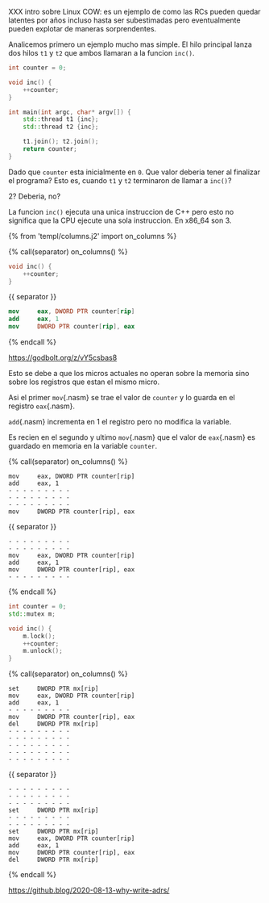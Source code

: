 
XXX intro sobre Linux COW: es un ejemplo de como las RCs pueden quedar
latentes por años incluso hasta ser subestimadas pero eventualmente
pueden explotar de maneras sorprendentes.


Analicemos primero un ejemplo mucho mas simple. El hilo principal
lanza dos hilos `t1` y `t2` que ambos llamaran a la funcion `inc()`.

```cpp
int counter = 0;

void inc() {
    ++counter;
}

int main(int argc, char* argv[]) {
    std::thread t1 {inc};
    std::thread t2 {inc};

    t1.join(); t2.join();
    return counter;
}
```

Dado que `counter` esta inicialmente en `0`. Que valor deberia tener al
finalizar el programa? Esto es, cuando `t1` y `t2` terminaron de llamar a
`inc()`?

2? Deberia, no?

La funcion `inc()` ejecuta una unica instruccion de C++ pero esto no
significa que la CPU ejecute una sola instruccion. En x86_64 son 3.

{% from 'templ/columns.j2' import on_columns %}

{% call(separator) on_columns() %}
```cpp
void inc() {
    ++counter;
}
```
{{ separator }}
```nasm
mov     eax, DWORD PTR counter[rip]
add     eax, 1
mov     DWORD PTR counter[rip], eax
```
{% endcall %}



https://godbolt.org/z/vY5csbas8

Esto se debe a que los micros actuales no operan sobre la memoria sino
sobre los registros que estan el mismo micro.

Asi el primer `mov`{.nasm} se trae el valor de
`counter` y lo guarda en el registro `eax`{.nasm}.

`add`{.nasm} incrementa en 1 el registro pero no modifica la variable.

Es recien en el segundo y ultimo `mov`{.nasm} que el valor de
`eax`{.nasm} es guardado en memoria en la variable `counter`.



{% call(separator) on_columns() %}
```nasm;numbers=left;frame=leftline
mov     eax, DWORD PTR counter[rip]
add     eax, 1
- - - - - - - - -
- - - - - - - - -
- - - - - - - - -
mov     DWORD PTR counter[rip], eax
```
{{ separator }}
```nasm;numbers=left;frame=leftline
- - - - - - - - -
- - - - - - - - -
mov     eax, DWORD PTR counter[rip]
add     eax, 1
mov     DWORD PTR counter[rip], eax
- - - - - - - - -
```
{% endcall %}



```cpp
int counter = 0;
std::mutex m;

void inc() {
    m.lock();
    ++counter;
    m.unlock();
}
```

{% call(separator) on_columns() %}
```nasm;numbers=left;frame=leftline
set     DWORD PTR mx[rip]
mov     eax, DWORD PTR counter[rip]
add     eax, 1
- - - - - - - - -
mov     DWORD PTR counter[rip], eax
del     DWORD PTR mx[rip]
- - - - - - - - -
- - - - - - - - -
- - - - - - - - -
- - - - - - - - -
- - - - - - - - -
```
{{ separator }}
```nasm;numbers=left;frame=leftline
- - - - - - - - -
- - - - - - - - -
- - - - - - - - -
set     DWORD PTR mx[rip]
- - - - - - - - -
- - - - - - - - -
set     DWORD PTR mx[rip]
mov     eax, DWORD PTR counter[rip]
add     eax, 1
mov     DWORD PTR counter[rip], eax
del     DWORD PTR mx[rip]
```
{% endcall %}



https://github.blog/2020-08-13-why-write-adrs/
